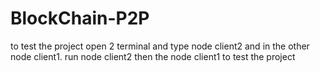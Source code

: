 # BlockChain-P2P


to test the project open 2 terminal and type node client2 and in the other node client1.
run node client2 then the node client1 to test the project
